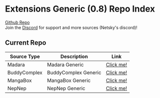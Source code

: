 # Extensions Generic (0.8) Repo Index

[Github Repo](https://github.com/Ivanmatthew/extensions-generic-0.8)
<br>
Join the [Discord](https://discord.gg/rmf6jQpMU9) for support and more sources (Netsky's discord)!

## Current Repo

| Source Type | Description |          Link |
| ---        |    ----   |         --- |
| Madara      | Madara Generic      | [Click me!](https://ivanmatthew.github.io/extensions-generic-0.8/madara/)    |
| BuddyComplex      | BuddyComplex Generic      | [Click me!](https://ivanmatthew.github.io/extensions-generic-0.8/buddycomplex/)    |
| MangaBox      | MangaBox Generic      | [Click me!](https://ivanmatthew.github.io/extensions-generic-0.8/mangabox/)    |
| NepNep      | NepNep Generic      | [Click me!](https://ivanmatthew.github.io/extensions-generic-0.8/nepnep/)    |


